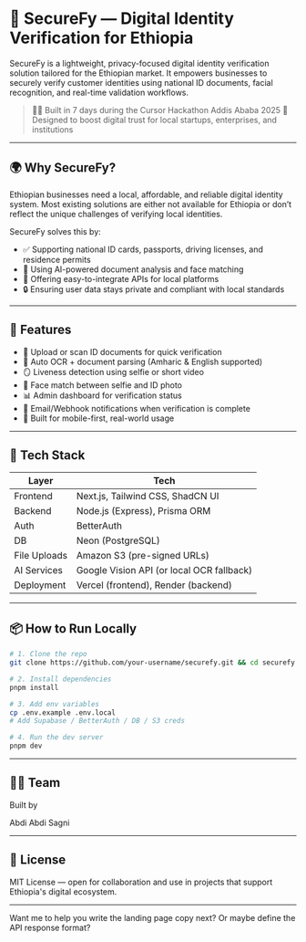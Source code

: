 # 🚨 SecureFy — Digital Identity Verification for Ethiopia

SecureFy is a lightweight, privacy-focused digital identity verification solution tailored for the Ethiopian market. It empowers businesses to securely verify customer identities using national ID documents, facial recognition, and real-time validation workflows.

> 👷‍♂️ Built in 7 days during the Cursor Hackathon Addis Ababa 2025
> 🔐 Designed to boost digital trust for local startups, enterprises, and institutions

---

## 🌍 Why SecureFy?

Ethiopian businesses need a local, affordable, and reliable digital identity system. Most existing solutions are either not available for Ethiopia or don’t reflect the unique challenges of verifying local identities.

SecureFy solves this by:

* ✅ Supporting national ID cards, passports, driving licenses, and residence permits
* 🤖 Using AI-powered document analysis and face matching
* 🧩 Offering easy-to-integrate APIs for local platforms
* 🔒 Ensuring user data stays private and compliant with local standards

---

## 🔧 Features

* 📸 Upload or scan ID documents for quick verification
* 🧠 Auto OCR + document parsing (Amharic & English supported)
* 🪞 Liveness detection using selfie or short video
* 🔄 Face match between selfie and ID photo
* 📊 Admin dashboard for verification status
* 📩 Email/Webhook notifications when verification is complete
* 📱 Built for mobile-first, real-world usage

---

## 🧪 Tech Stack

| Layer        | Tech                                      |
| ------------ | ----------------------------------------- |
| Frontend     | Next.js, Tailwind CSS, ShadCN UI          |
| Backend      | Node.js (Express), Prisma ORM             |
| Auth         | BetterAuth                                |
| DB           | Neon (PostgreSQL)                         |
| File Uploads | Amazon S3 (pre-signed URLs)               |
| AI Services  | Google Vision API (or local OCR fallback) |
| Deployment   | Vercel (frontend), Render (backend)       |

---

## 📦 How to Run Locally

```bash
# 1. Clone the repo
git clone https://github.com/your-username/securefy.git && cd securefy

# 2. Install dependencies
pnpm install

# 3. Add env variables
cp .env.example .env.local
# Add Supabase / BetterAuth / DB / S3 creds

# 4. Run the dev server
pnpm dev
```

---

## 🧑‍💻 Team

Built by

Abdi 
Abdi 
Sagni

---

## 📄 License

MIT License — open for collaboration and use in projects that support Ethiopia's digital ecosystem.

---

Want me to help you write the landing page copy next? Or maybe define the API response format?
